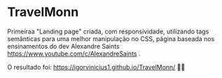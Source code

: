 # TravelMonn
 Primeiraa "Landing page" criada, com responsividade, utilizando tags semânticas para uma melhor manipulação no CSS, página baseada nos ensinamentos do dev Alexandre Saints https://www.youtube.com/c/AlexandreSaints .
 
 O resultado foi: https://igorvinicius1.github.io/TravelMonn/ 🚀🌑
